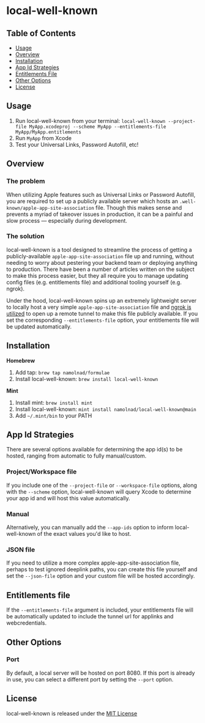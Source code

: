 # local-well-known

## Table of Contents
- [Usage](#usage)
- [Overview](#overview)
- [Installation](#installation)
- [App Id Strategies](#app-id-strategies)
- [Entitlements File](#entitlements-file)
- [Other Options](#other-options)
- [License](#license)

## Usage
1. Run local-well-known from your terminal: `local-well-known --project-file MyApp.xcodeproj --scheme MyApp --entitlements-file MyApp/MyApp.entitlements`
1. Run `MyApp` from Xcode
1. Test your Universal Links, Password Autofill, etc!

## Overview
### The problem
When utilizing Apple features such as Universal Links or Password Autofill, you are required to set up a publicly available server which hosts an `.well-known/apple-app-site-association` file. Though this makes sense and prevents a myriad of takeover issues in production, it can be a painful and slow process — especially during development.

### The solution
local-well-known is a tool designed to streamline the process of getting a publicly-available `apple-app-site-association` file up and running, without needing to worry about pestering your backend team or deploying anything to production. There have been a number of articles written on the subject to make this process easier, but they all require you to manage updating config files (e.g. entitlements file) and additional tooling yourself (e.g. ngrok).

Under the hood, local-well-known spins up an extremely lightweight server to locally host a very simple `apple-app-site-association` file and [ngrok is utilized](https://ngrok.com) to open up a remote tunnel to make this file publicly available. If you set the corresponding `--entitlements-file` option, your entitlements file will be updated automatically.

## Installation
**Homebrew**
1. Add tap: `brew tap namolnad/formulae`
1. Install local-well-known: `brew install local-well-known`

**Mint**
1. Install mint: `brew install mint`
1. Install local-well-known: `mint install namolnad/local-well-known@main`
1. Add `~/.mint/bin` to your PATH


## App Id Strategies
There are several options available for determining the app id(s) to be hosted, ranging from automatic to fully manual/custom.

### Project/Workspace file
If you include one of the `--project-file` or `--workspace-file` options, along with the `--scheme` option, local-well-known will query Xcode to determine your app id and will host this value automatically.
### Manual
Alternatively, you can manually add the `--app-ids` option to inform local-well-known of the exact values you'd like to host.
### JSON file
If you need to utilize a more complex apple-app-site-association file, perhaps to test ignored deeplink paths, you can create this file yourself and set the `--json-file` option and your custom file will be hosted accordingly.
## Entitlements file
If the `--entitlements-file` argument is included, your entitlements file will be automatically updated to include the tunnel url for applinks and webcredentials.

## Other Options

### Port
By default, a local server will be hosted on port 8080. If this port is already in use, you can select a different port by setting the `--port` option.

## License
local-well-known is released under the [MIT License](LICENSE)
